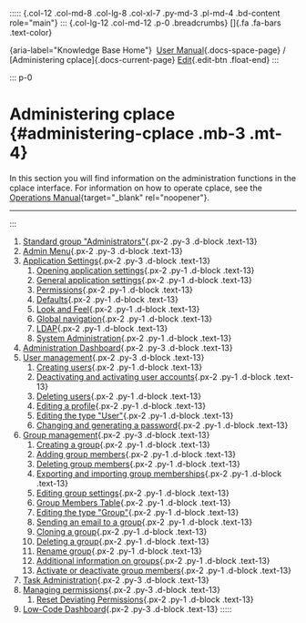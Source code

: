 ::::: {.col-12 .col-md-8 .col-lg-8 .col-xl-7 .py-md-3 .pl-md-4 .bd-content role="main"}
::: {.col-lg-12 .col-md-12 .p-0 .breadcrumbs}
[]{.fa .fa-bars .text-color}

[](https://docs.cplace.io/){aria-label="Knowledge Base Home"}  [User
Manual](/user-manual-en/){.docs-space-page} / [Administering
cplace]{.docs-current-page} [
Edit](https://github.com/collaborationfactory/cplace-doc-user-enu/blob/release/25.2/cplace-administrieren/_index.md){.edit-btn
.float-end}
:::

::: p-0
# Administering cplace {#administering-cplace .mb-3 .mt-4}

In this section you will find information on the administration
functions in the cplace interface. For information on how to operate
cplace, see the [Operations
Manual](https://docs.cplace.io/ops/){target="_blank" rel="noopener"}.

------------------------------------------------------------------------
:::

1.  [ Standard group
    \"Administrators\"](/user-manual-en/cplace-administrieren/administratorengruppe/){.px-2
    .py-3 .d-block .text-13}
2.  [ Admin
    Menu](/user-manual-en/cplace-administrieren/administratorenmenue/){.px-2
    .py-3 .d-block .text-13}
3.  [ Application
    Settings](/user-manual-en/cplace-administrieren/applikationseinstellungen/){.px-2
    .py-3 .d-block .text-13}
    1.  [ Opening application
        settings](/user-manual-en/cplace-administrieren/applikationseinstellungen/applikationseinstellungen_oeffnen/){.px-2
        .py-1 .d-block .text-13}
    2.  [ General application
        settings](/user-manual-en/cplace-administrieren/applikationseinstellungen/allgemeine-applikationseinstellungen/){.px-2
        .py-1 .d-block .text-13}
    3.  [
        Permissions](/user-manual-en/cplace-administrieren/applikationseinstellungen/berechtigungen/){.px-2
        .py-1 .d-block .text-13}
    4.  [
        Defaults](/user-manual-en/cplace-administrieren/applikationseinstellungen/voreinstellungen/){.px-2
        .py-1 .d-block .text-13}
    5.  [ Look and
        Feel](/user-manual-en/cplace-administrieren/applikationseinstellungen/ansichtseinstellungen/){.px-2
        .py-1 .d-block .text-13}
    6.  [ Global
        navigation](/user-manual-en/cplace-administrieren/applikationseinstellungen/globale-navigation/){.px-2
        .py-1 .d-block .text-13}
    7.  [
        LDAP](/user-manual-en/cplace-administrieren/applikationseinstellungen/ldap/){.px-2
        .py-1 .d-block .text-13}
    8.  [ System
        Administration](/user-manual-en/cplace-administrieren/applikationseinstellungen/system-administration/){.px-2
        .py-1 .d-block .text-13}
4.  [ Administration
    Dashboard](/user-manual-en/cplace-administrieren/administration-dashboard/){.px-2
    .py-3 .d-block .text-13}
5.  [ User
    management](/user-manual-en/cplace-administrieren/benutzerverwaltung/){.px-2
    .py-3 .d-block .text-13}
    1.  [ Creating
        users](/user-manual-en/cplace-administrieren/benutzerverwaltung/benutzer-anlegen/){.px-2
        .py-1 .d-block .text-13}
    2.  [ Deactivating and activating user
        accounts](/user-manual-en/cplace-administrieren/benutzerverwaltung/benutzerkonten-deaktivieren-und-aktivieren/){.px-2
        .py-1 .d-block .text-13}
    3.  [ Deleting
        users](/user-manual-en/cplace-administrieren/benutzerverwaltung/benutzer-loeschen/){.px-2
        .py-1 .d-block .text-13}
    4.  [ Editing a
        profile](/user-manual-en/cplace-administrieren/benutzerverwaltung/benutzerprofil-bearbeiten/){.px-2
        .py-1 .d-block .text-13}
    5.  [ Editing the type
        \"User\"](/user-manual-en/cplace-administrieren/benutzerverwaltung/typ-benutzer-bearbeiten/){.px-2
        .py-1 .d-block .text-13}
    6.  [ Changing and generating a
        password](/user-manual-en/cplace-administrieren/benutzerverwaltung/passwort-aendern-und-generieren/){.px-2
        .py-1 .d-block .text-13}
6.  [ Group
    management](/user-manual-en/cplace-administrieren/gruppenverwaltung/){.px-2
    .py-3 .d-block .text-13}
    1.  [ Creating a
        group](/user-manual-en/cplace-administrieren/gruppenverwaltung/gruppe-erstellen/){.px-2
        .py-1 .d-block .text-13}
    2.  [ Adding group
        members](/user-manual-en/cplace-administrieren/gruppenverwaltung/gruppenmitglieder-hinzufuegen/){.px-2
        .py-1 .d-block .text-13}
    3.  [ Deleting group
        members](/user-manual-en/cplace-administrieren/gruppenverwaltung/gruppenmitglieder_loeschen/){.px-2
        .py-1 .d-block .text-13}
    4.  [ Exporting and importing group
        memberships](/user-manual-en/cplace-administrieren/gruppenverwaltung/gruppenmitgliedschaften-exportieren-importieren/){.px-2
        .py-1 .d-block .text-13}
    5.  [ Editing group
        settings](/user-manual-en/cplace-administrieren/gruppenverwaltung/gruppeneinstellungen_bearbeiten/){.px-2
        .py-1 .d-block .text-13}
    6.  [ Group Members
        Table](/user-manual-en/cplace-administrieren/gruppenverwaltung/gruppenmitglieder-tabelle/){.px-2
        .py-1 .d-block .text-13}
    7.  [ Editing the type
        \"Group\"](/user-manual-en/cplace-administrieren/gruppenverwaltung/typ-gruppe-bearbeiten/){.px-2
        .py-1 .d-block .text-13}
    8.  [ Sending an email to a
        group](/user-manual-en/cplace-administrieren/gruppenverwaltung/email-an-gruppe-versenden/){.px-2
        .py-1 .d-block .text-13}
    9.  [ Cloning a
        group](/user-manual-en/cplace-administrieren/gruppenverwaltung/gruppe-duplizieren/){.px-2
        .py-1 .d-block .text-13}
    10. [ Deleting a
        group](/user-manual-en/cplace-administrieren/gruppenverwaltung/gruppe-loeschen/){.px-2
        .py-1 .d-block .text-13}
    11. [ Rename
        group](/user-manual-en/cplace-administrieren/gruppenverwaltung/gruppe-umbenennen/){.px-2
        .py-1 .d-block .text-13}
    12. [ Additional information on
        groups](/user-manual-en/cplace-administrieren/gruppenverwaltung/zusaetzliche-informationen/){.px-2
        .py-1 .d-block .text-13}
    13. [ Activate or deactivate group
        members](/user-manual-en/cplace-administrieren/gruppenverwaltung/gruppenmitglieder-aktivieren-deaktivieren/){.px-2
        .py-1 .d-block .text-13}
7.  [ Task
    Administration](/user-manual-en/cplace-administrieren/task-verwaltung/){.px-2
    .py-3 .d-block .text-13}
8.  [ Managing
    permissions](/user-manual-en/cplace-administrieren/berechtigungen-verwalten/){.px-2
    .py-3 .d-block .text-13}
    1.  [ Reset Deviating
        Permissions](/user-manual-en/cplace-administrieren/berechtigungen-verwalten/abweichende-berechtigungen/){.px-2
        .py-1 .d-block .text-13}
9.  [ Low-Code
    Dashboard](/user-manual-en/cplace-administrieren/low-code-dashboard/){.px-2
    .py-3 .d-block .text-13}
:::::
